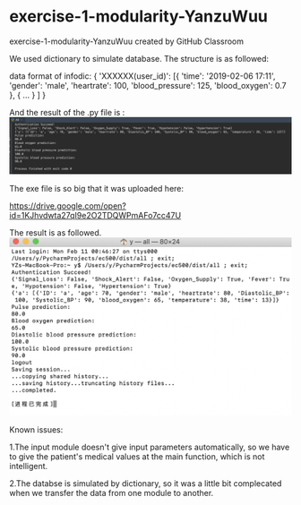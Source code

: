 # exercise-1-modularity-YanzuWuu
exercise-1-modularity-YanzuWuu created by GitHub Classroom

We used dictionary to simulate database.
The structure is as followed:

data format of infodic:
{
    'XXXXXX(user_id)': [{
        'time': '2019-02-06 17:11',
        'gender': 'male',
        'heartrate': 100,
        'blood_pressure': 125,
        'blood_oxygen': 0.7
        },
        {
            ...
        }
    ]
}

And the result of the .py file is :
![pyresult](pyresult.png)

The exe file is so big that it was uploaded here:

https://drive.google.com/open?id=1KJhvdwta27qI9e2O2TDQWPmAFo7cc47U


The result is as followed.
![exeresult](exeresult.png)

Known issues:

1.The input module doesn't give input parameters automatically, so we have to give the patient's medical values at the main function, which is not intelligent.

2.The databse is simulated by dictionary, so it was a little bit complecated when we transfer the data from one module to another.
